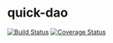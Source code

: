# quick-dao

[![Build Status](https://www.travis-ci.org/yangziwen/quick-dao.svg?branch=master)](https://www.travis-ci.org/yangziwen/quick-dao)
[![Coverage Status](https://coveralls.io/repos/github/yangziwen/quick-dao/badge.svg?branch=master)](https://coveralls.io/github/yangziwen/quick-dao?branch=master)